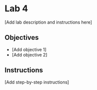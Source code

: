 # Lab 4

[Add lab description and instructions here]

## Objectives

- [Add objective 1]
- [Add objective 2]

## Instructions

[Add step-by-step instructions]
